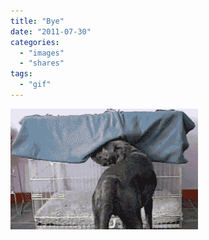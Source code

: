 ```yaml
---
title: "Bye"
date: "2011-07-30"
categories: 
  - "images"
  - "shares"
tags: 
  - "gif"
---
```


![](images/tumblr_lp0ct3WFOf1qdoy8do1_400.gif)

